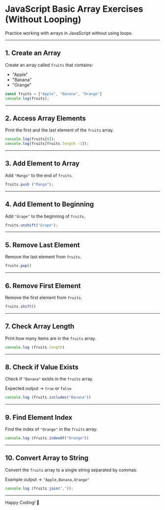 
# JavaScript Basic Array Exercises (Without Looping)

Practice working with arrays in JavaScript without using loops.

---

## 1. Create an Array

Create an array called `fruits` that contains:

- "Apple"
- "Banana"
- "Orange"

```javascript
const fruits = ["Apple", "Banana", "Orange"]
console.log(fruits);
```

---

## 2. Access Array Elements

Print the first and the last element of the `fruits` array.

```javascript
console.log(fruits[0]);
console.log(fruits[fruits.length -1]);
```

---

## 3. Add Element to Array

Add `"Mango"` to the end of `fruits`.

```javascript
fruits.push ("Mango");
```

---

## 4. Add Element to Beginning

Add `"Grape"` to the beginning of `fruits`.

```javascript
fruits.unshift("Grape");
```

---

## 5. Remove Last Element

Remove the last element from `fruits`.

```javascript
fruits.pop()
```

---

## 6. Remove First Element

Remove the first element from `fruits`.

```javascript
fruits.shift()
```

---

## 7. Check Array Length

Print how many items are in the `fruits` array.

```javascript
console.log (fruits.length)
```

---

## 8. Check if Value Exists

Check if `"Banana"` exists in the `fruits` array.

Expected output → `true` or `false`

```javascript
console.log (fruits.includes("Banana"))
```

---

## 9. Find Element Index

Find the index of `"Orange"` in the `fruits` array.

```javascript
console.log (fruits.indexOf("Orange"))
```

---

## 10. Convert Array to String

Convert the `fruits` array to a single string separated by commas.

Example output → `"Apple,Banana,Orange"`

```javascript
console.log (fruits.join(","));
```

---

Happy Coding! 🚀
